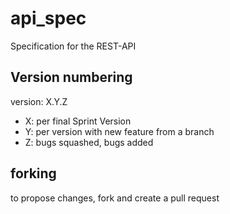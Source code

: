 # api_spec
Specification for the REST-API

## Version numbering
version: X.Y.Z
  - X: per final Sprint Version
  - Y: per version with new feature from a branch
  - Z: bugs squashed, bugs added
## forking

to propose changes, fork and create a pull request
